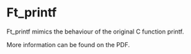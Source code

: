 # Ft_printf

Ft_printf mimics the behaviour of the original C function printf. 

More information can be found on the PDF.
